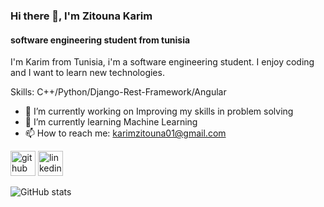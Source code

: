 ### Hi there 👋, I'm Zitouna Karim
#### software engineering student from tunisia
I'm Karim from Tunisia, i'm a software engineering student. I enjoy coding and I want to learn new technologies. 

Skills: C++/Python/Django-Rest-Framework/Angular

- 🔭 I’m currently working on Improving my skills in problem solving  
- 🌱 I’m currently learning Machine Learning  
- 📫 How to reach me: karimzitouna01@gmail.com 


[<img src='https://cdn.jsdelivr.net/npm/simple-icons@3.0.1/icons/github.svg' alt='github' height='40'>](https://github.com/Karim-zitouna-01)  [<img src='https://cdn.jsdelivr.net/npm/simple-icons@3.0.1/icons/linkedin.svg' alt='linkedin' height='40'>](https://www.linkedin.com/in/www.linkedin.com/in/mohamed-karim-zitouna/)  

![GitHub stats](https://github-readme-stats.vercel.app/api?username=Karim-zitouna-01&show_icons=true)  

